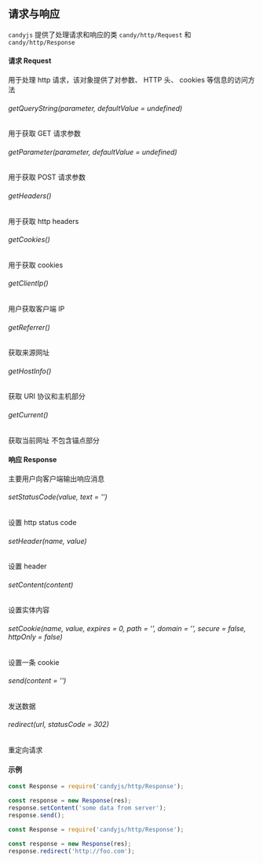 ## 请求与响应

`candyjs` 提供了处理请求和响应的类 `candy/http/Request` 和 `candy/http/Response`

#### 请求 Request

用于处理 http 请求，该对象提供了对参数、 HTTP 头、 cookies 等信息的访问方法

###### getQueryString(parameter, defaultValue = undefined)

用于获取 GET 请求参数

###### getParameter(parameter, defaultValue = undefined)

用于获取 POST 请求参数

###### getHeaders()

用于获取 http headers

###### getCookies()

用于获取 cookies

###### getClientIp()

用户获取客户端 IP

###### getReferrer()

获取来源网址

###### getHostInfo()

获取 URI 协议和主机部分

###### getCurrent()

获取当前网址 不包含锚点部分

#### 响应 Response

主要用户向客户端输出响应消息

###### setStatusCode(value, text = '')

设置 http status code

###### setHeader(name, value)

设置 header

###### setContent(content)

设置实体内容

###### setCookie(name, value, expires = 0, path = '', domain = '', secure = false, httpOnly = false)

设置一条 cookie

###### send(content = '')

发送数据

###### redirect(url, statusCode = 302)

重定向请求

#### 示例

```javascript
const Response = require('candyjs/http/Response');

const response = new Response(res);
response.setContent('some data from server');
response.send();
```

```javascript
const Response = require('candyjs/http/Response');

const response = new Response(res);
response.redirect('http://foo.com');
```
